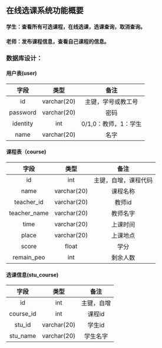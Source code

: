 ## 在线选课系统功能概要

#### 学生：查看所有可选课程，在线选课，选课查询，取消查询。

#### 老师：发布课程信息，查看自己课程的信息。



### 数据库设计：

#### 用户表(user)

|   字段   |    类型     |         备注         |
| :------: | :---------: | :------------------: |
|    id    | varchar(20) |  主键，学号或教工号  |
| password | varchar(20) |         密码         |
| identity |     int     | 0/1,0：教师，1：学生 |
|   name   | varchar(20) |         名字         |

#### 课程表（course)

|     字段     |    类型     |         备注         |
| :----------: | :---------: | :------------------: |
|      id      |     int     | 主键，自增，课程代码 |
|     name     | varchar(20) |       课程名称       |
|  teacher_id  | varchar(20) |        教师id        |
| teacher_name | varchar(20) |       教师名字       |
|     time     | varchar(20) |       上课时间       |
|    place     | varchar(20) |       上课地点       |
|    score     |    float    |         学分         |
|  remain_peo  |     int     |       剩余人数       |

#### 选课信息(stu_course)

|   字段    |    类型     |    备注    |
| :-------: | :---------: | :--------: |
|    id     |     int     | 主键，自增 |
| course_id |     int     |   课程id   |
|  stu_id   | varchar(20) |   学生id   |
| stu_name  | varchar(20) |  学生名字  |

